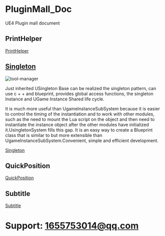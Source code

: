 # PluginMall_Doc
UE4 Plugin mall document

## PrintHelper
[PrintHelper](PrintHelper/PrintHelperDoc.md)
## [Singleton](Singleton/SingletonDoc.md)
![tool-manager](https://ys-ue4-pluginmall.oss-cn-chengdu.aliyuncs.com/Singleton/2021-05-22_150503.png)

Just inherited USingleton Base can be realized the singleton pattern, can use c + + and blueprint, provides global access functions, the singleton Instance and UGame Instance Shared life cycle.

It is much more useful than UgameInstanceSubSystem because it is easier to control the timing of the instantiation and to work with other modules, such as the need to mount the Lua script on the object and then need to instantiate the instance object after the other modules have initialized it.UsingletonSystem fills this gap. It is an easy way to create a Blueprint class that is similar to but more extensible than UgameInstanceSubSystem.Convenient, simple and efficient development.

[Singleton](Singleton/SingletonDoc.md)
## QuickPosition
[QuickPosition](QuickPosition/QuickPositionDoc.md)
## Subtitle
[Subtitle](Subtitle/SubtitleDoc.md)

# Support: 1655753014@qq.com
